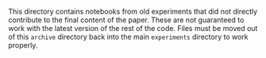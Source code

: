 This directory contains notebooks from old experiments that did not directly
contribute to the final content of the paper. These are not guaranteed to work
with the latest version of the rest of the code. Files must be moved out of this
`archive` directory back into the main `experiments` directory to work properly.